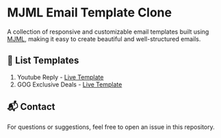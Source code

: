 # MJML Email Template Clone

A collection of responsive and customizable email templates built using [MJML](https://mjml.io/), making it easy to create beautiful and well-structured emails.

## 📌 List Templates

1. Youtube Reply - [Live Template](https://mjml.io/try-it-live/rWpKKd_rsY)
2. GOG Exclusive Deals - [Live Template](https://mjml.io/try-it-live/YHUUGZOldl)

## 📬 Contact

For questions or suggestions, feel free to open an issue in this repository.
